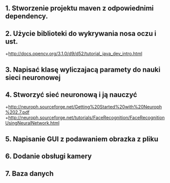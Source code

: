 ## 1. Stworzenie projektu maven z odpowiednimi dependency.


## 2. Użycie biblioteki do wykrywania nosa oczu i ust.
+http://docs.opencv.org/3.1.0/d9/d52/tutorial_java_dev_intro.html


## 3. Napisać klasę wyliczajacą paramety do nauki sieci neuronowej


## 4. Stworzyć sieć neuronową i ją nauczyć
+http://neuroph.sourceforge.net/Getting%20Started%20with%20Neuroph%202.7.pdf
+http://neuroph.sourceforge.net/tutorials/FaceRecognition/FaceRecognitionUsingNeuralNetwork.html


## 5. Napisanie GUI z podawaniem obrazka z pliku


## 6. Dodanie obsługi kamery


## 7. Baza danych


